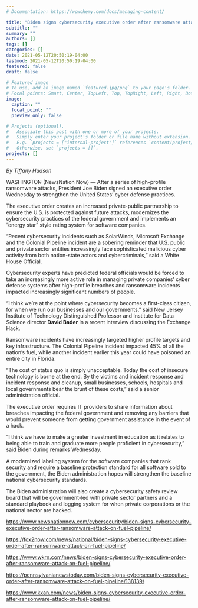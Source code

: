 ```yaml
---
# Documentation: https://wowchemy.com/docs/managing-content/

title: "Biden signs cybersecurity executive order after ransomware attack on fuel pipeline"
subtitle: ""
summary: ""
authors: []
tags: []
categories: []
date: 2021-05-12T20:50:19-04:00
lastmod: 2021-05-12T20:50:19-04:00
featured: false
draft: false

# Featured image
# To use, add an image named `featured.jpg/png` to your page's folder.
# Focal points: Smart, Center, TopLeft, Top, TopRight, Left, Right, BottomLeft, Bottom, BottomRight.
image:
  caption: ""
  focal_point: ""
  preview_only: false

# Projects (optional).
#   Associate this post with one or more of your projects.
#   Simply enter your project's folder or file name without extension.
#   E.g. `projects = ["internal-project"]` references `content/project/deep-learning/index.md`.
#   Otherwise, set `projects = []`.
projects: []
---
```


*By Tiffany Hudson*

WASHINGTON (NewsNation Now) — After a series of high-profile ransomware attacks, President Joe Biden signed an executive order Wednesday to strengthen the United States’ cyber defense practices.

The executive order creates an increased private-public partnership to ensure the U.S. is protected against future attacks, modernizes the cybersecurity practices of the federal government and implements an “energy star” style rating system for software companies.

“Recent cybersecurity incidents such as SolarWinds, Microsoft Exchange and the Colonial Pipeline incident are a sobering reminder that U.S. public and private sector entities increasingly face sophisticated malicious cyber activity from both nation-state actors and cybercriminals,” said a White House Official.

Cybersecurity experts have predicted federal officials would be forced to take an increasingly more active role in managing private companies’ cyber defense systems after high-profile breaches and ransomware incidents impacted increasingly significant numbers of people.

“I think we’re at the point where cybersecurity becomes a first-class citizen, for when we run our businesses and our governments,” said New Jersey Institute of Technology Distinguished Professor and Institute for Data Science director **David Bader** in a recent interview discussing the Exchange Hack.

Ransomware incidents have increasingly targeted higher profile targets and key infrastructure. The Colonial Pipeline incident impacted 45% of all the nation’s fuel, while another incident earlier this year could have poisoned an entire city in Florida.

“The cost of status quo is simply unacceptable. Today the cost of insecure technology is borne at the end. By the victims and incident response and incident response and cleanup, small businesses, schools, hospitals and local governments bear the brunt of these costs,” said a senior administration official.

The executive order requires IT providers to share information about breaches impacting the federal government and removing any barriers that would prevent someone from getting government assistance in the event of a hack.

“I think we have to make a greater investment in education as it relates to being able to train and graduate more people proficient in cybersecurity,” said Biden during remarks Wednesday.

A modernized labeling system for the software companies that rank security and require a baseline protection standard for all software sold to the government, the Biden administration hopes will strengthen the baseline national cybersecurity standards.

The Biden administration will also create a cybersecurity safety review board that will be government-led with private sector partners and a standard playbook and logging system for when private corporations or the national sector are hacked.

https://www.newsnationnow.com/cybersecurity/biden-signs-cybersecurity-executive-order-after-ransomware-attack-on-fuel-pipeline/

https://fox2now.com/news/national/biden-signs-cybersecurity-executive-order-after-ransomware-attack-on-fuel-pipeline/

https://www.wkrn.com/news/biden-signs-cybersecurity-executive-order-after-ransomware-attack-on-fuel-pipeline/

https://pennsylvanianewstoday.com/biden-signs-cybersecurity-executive-order-after-ransomware-attack-on-fuel-pipeline/138139/

https://www.kxan.com/news/biden-signs-cybersecurity-executive-order-after-ransomware-attack-on-fuel-pipeline/
